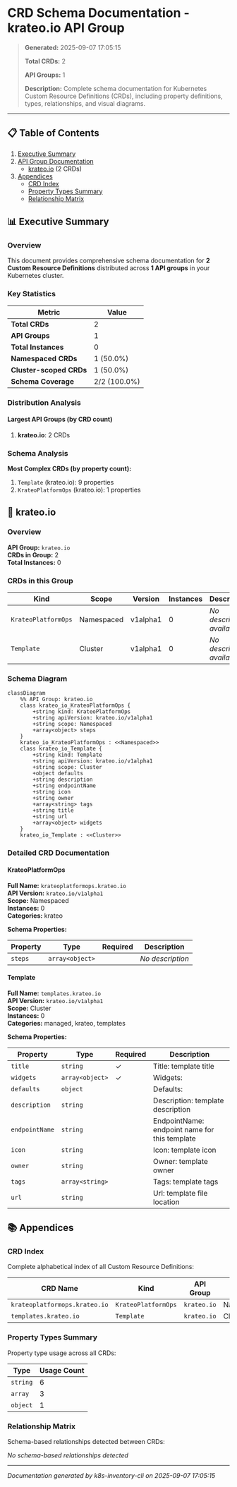 # CRD Schema Documentation - krateo.io API Group

> **Generated:** 2025-09-07 17:05:15
> 
> **Total CRDs:** 2
> 
> **API Groups:** 1
> 
> **Description:** Complete schema documentation for Kubernetes Custom Resource Definitions (CRDs), including property definitions, types, relationships, and visual diagrams.

---

## 📋 Table of Contents

1. [Executive Summary](#-executive-summary)
2. [API Group Documentation](#-api-group-documentation)
   - [krateo.io](#krateoio) (2 CRDs)
3. [Appendices](#-appendices)
   - [CRD Index](#crd-index)
   - [Property Types Summary](#property-types-summary)
   - [Relationship Matrix](#relationship-matrix)

## 📊 Executive Summary

### Overview

This document provides comprehensive schema documentation for **2 Custom Resource Definitions** distributed across **1 API groups** in your Kubernetes cluster.

### Key Statistics

| Metric | Value |
|--------|-------|
| **Total CRDs** | 2 |
| **API Groups** | 1 |
| **Total Instances** | 0 |
| **Namespaced CRDs** | 1 (50.0%) |
| **Cluster-scoped CRDs** | 1 (50.0%) |
| **Schema Coverage** | 2/2 (100.0%) |

### Distribution Analysis

#### Largest API Groups (by CRD count)

1. **krateo.io**: 2 CRDs

### Schema Analysis

**Most Complex CRDs (by property count):**

1. `Template` (krateo.io): 9 properties
2. `KrateoPlatformOps` (krateo.io): 1 properties


## 📁 krateo.io

### Overview

**API Group:** `krateo.io`  
**CRDs in Group:** 2  
**Total Instances:** 0

### CRDs in this Group

| Kind | Scope | Version | Instances | Description |
|------|-------|---------|-----------|-------------|
| `KrateoPlatformOps` | Namespaced | v1alpha1 | 0 | *No description available* |
| `Template` | Cluster | v1alpha1 | 0 | *No description available* |

### Schema Diagram

```mermaid
classDiagram
    %% API Group: krateo.io
    class krateo_io_KrateoPlatformOps {
        +string kind: KrateoPlatformOps
        +string apiVersion: krateo.io/v1alpha1
        +string scope: Namespaced
        +array<object> steps
    }
    krateo_io_KrateoPlatformOps : <<Namespaced>>
    class krateo_io_Template {
        +string kind: Template
        +string apiVersion: krateo.io/v1alpha1
        +string scope: Cluster
        +object defaults
        +string description
        +string endpointName
        +string icon
        +string owner
        +array<string> tags
        +string title
        +string url
        +array<object> widgets
    }
    krateo_io_Template : <<Cluster>>
```
### Detailed CRD Documentation

#### KrateoPlatformOps

**Full Name:** `krateoplatformops.krateo.io`  
**API Version:** `krateo.io/v1alpha1`  
**Scope:** Namespaced  
**Instances:** 0  
**Categories:** krateo  

**Schema Properties:**

| Property | Type | Required | Description |
|----------|------|----------|-------------|
| `steps` | `array<object>` |  | *No description* |


#### Template

**Full Name:** `templates.krateo.io`  
**API Version:** `krateo.io/v1alpha1`  
**Scope:** Cluster  
**Instances:** 0  
**Categories:** managed, krateo, templates  

**Schema Properties:**

| Property | Type | Required | Description |
|----------|------|----------|-------------|
| `title` | `string` | ✓ | Title: template title |
| `widgets` | `array<object>` | ✓ | Widgets: |
| `defaults` | `object` |  | Defaults: |
| `description` | `string` |  | Description: template description |
| `endpointName` | `string` |  | EndpointName: endpoint name for this template |
| `icon` | `string` |  | Icon: template icon |
| `owner` | `string` |  | Owner: template owner |
| `tags` | `array<string>` |  | Tags: template tags |
| `url` | `string` |  | Url: template file location |




## 📚 Appendices

### CRD Index

Complete alphabetical index of all Custom Resource Definitions:

| CRD Name | Kind | API Group | Scope | Instances |
|----------|------|-----------|-------|-----------|
| `krateoplatformops.krateo.io` | `KrateoPlatformOps` | `krateo.io` | Namespaced | 0 |
| `templates.krateo.io` | `Template` | `krateo.io` | Cluster | 0 |

### Property Types Summary

Property type usage across all CRDs:

| Type | Usage Count |
|------|-------------|
| `string` | 6 |
| `array` | 3 |
| `object` | 1 |

### Relationship Matrix

Schema-based relationships detected between CRDs:

*No schema-based relationships detected*


---

*Documentation generated by k8s-inventory-cli on 2025-09-07 17:05:15*